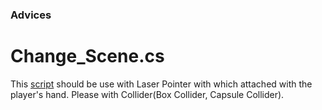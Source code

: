 ### Advices

# Change_Scene.cs
  This [script](https://github.com/IntoDigest/Main_Menu_Sc/blob/master/Change_Scene.cs) should be use with Laser Pointer with which attached with the player's hand. Please with Collider(Box Collider, Capsule Collider).
